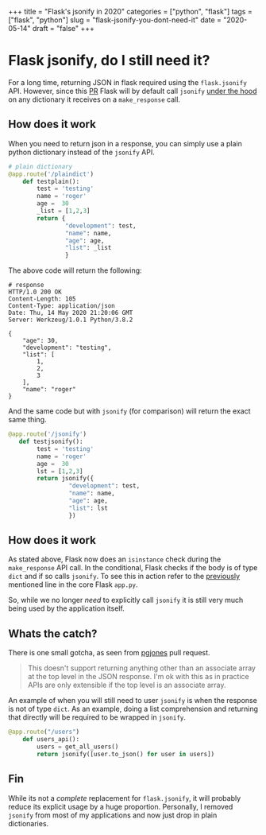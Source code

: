 
+++
title = "Flask's jsonify in 2020"
categories = ["python", "flask"]
tags = ["flask", "python"]
slug = "flask-jsonify-you-dont-need-it"
date = "2020-05-14"
draft = "false"
+++

# Flask jsonify, do I still need it?

For a long time, returning JSON in flask required using the `flask.jsonify` API.
However, since this [PR][0] Flask will by default call `jsonify` [under the hood][1] on any
dictionary it receives on a `make_response` call. 

## How does it work

When you need to return json in a response, you can simply use a plain python dictionary instead of the `jsonify` API.

```python
# plain dictionary
@app.route('/plaindict')                                                              
    def testplain():                                                                          
        test = 'testing'                                                                 
        name = 'roger'                                                                   
        age =  30                                                                        
        _list = [1,2,3]                                                                    
        return {                                                                         
                "development": test,                                                     
                "name": name,                                                            
                "age": age,                                                              
                "list": _list                                                              
                }       
```

The above code will return the following:
```shell
# response
HTTP/1.0 200 OK
Content-Length: 105
Content-Type: application/json
Date: Thu, 14 May 2020 21:20:06 GMT
Server: Werkzeug/1.0.1 Python/3.8.2

{
    "age": 30,
    "development": "testing",
    "list": [
        1,
        2,
        3
    ],
    "name": "roger"
}

```

And the same code but with `jsonify` (for comparison) will return the exact same thing.

```python
@app.route('/jsonify')
   def testjsonify():                                                                   
        test = 'testing'                                                                 
        name = 'roger'                                                                   
        age =  30                                                                        
        lst = [1,2,3]                                                                    
        return jsonify({                                                                 
                 "development": test,                                                     
                 "name": name,                                                            
                 "age": age,                                                              
                 "list": lst                                                              
                 })  
```

## How does it work

As stated above, Flask now does an `isinstance` check during the `make_response` API call. In the conditional, Flask
checks if the body is of type `dict` and if so calls `jsonify`. To see this in action refer to the [previously][1] mentioned line in the core Flask `app.py`. 

So, while we no longer *need* to explicitly call `jsonify` it is still very much being used by the application itself.


## Whats the catch?

There is one small gotcha, as seen from [pgjones][2] pull request.

> This doesn't support returning anything other than an associate array at the top level in the JSON response. I'm ok with this as in practice APIs are only extensible if the top level is an associate array.

An example of when you will still need to user `jsonify` is when the response is not of type `dict`. As an example, doing a list comprehension and returning that directly will be required to be wrapped in `jsonify`.

```python
@app.route("/users")
    def users_api():
        users = get_all_users()
        return jsonify([user.to_json() for user in users])
```

## Fin

While its not a *complete* replacement for `flask.jsonify`, it will probably reduce its explicit usage by a huge proportion.
Personally, I removed `jsonify` from most of my applications and now just drop in plain dictionaries.


[0]: https://github.com/pallets/flask/pull/3111
[1]: https://github.com/pallets/flask/blob/master/src/flask/app.py#L2017
[2]: https://pgjones.dev
